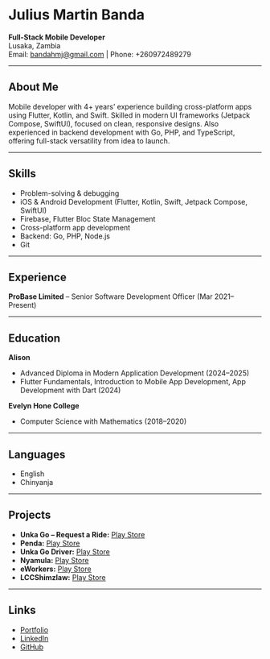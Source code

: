 # Julius Martin Banda

**Full-Stack Mobile Developer**  
Lusaka, Zambia  
Email: bandahmj@gmail.com | Phone: +260972489279

---

## About Me

Mobile developer with 4+ years’ experience building cross-platform apps using Flutter, Kotlin, and Swift. Skilled in modern UI frameworks (Jetpack Compose, SwiftUI), focused on clean, responsive designs. Also experienced in backend development with Go, PHP, and TypeScript, offering full-stack versatility from idea to launch.

---

## Skills

- Problem-solving & debugging
- iOS & Android Development (Flutter, Kotlin, Swift, Jetpack Compose, SwiftUI)
- Firebase, Flutter Bloc State Management
- Cross-platform app development
- Backend: Go, PHP, Node.js
- Git

---

## Experience

**ProBase Limited** – Senior Software Development Officer (Mar 2021–Present)

---

## Education

**Alison**
- Advanced Diploma in Modern Application Development (2024–2025)
- Flutter Fundamentals, Introduction to Mobile App Development, App Development with Dart (2024)

**Evelyn Hone College**
- Computer Science with Mathematics (2018–2020)

---

## Languages

- English
- Chinyanja

---

## Projects

- **Unka Go – Request a Ride:** [Play Store](https://play.google.com/store/apps/details?id=com.probase.unka)
- **Penda:** [Play Store](https://play.google.com/store/apps/details?id=com.probase.msme)
- **Unka Go Driver:** [Play Store](https://play.google.com/store/apps/details?id=com.probase.unka.driver)
- **Nyamula:** [Play Store](https://play.google.com/store/apps/details?id=com.probase.nyamula)
- **eWorkers:** [Play Store](https://play.google.com/store/apps/details?id=com.probase.workers)
- **LCCShimzlaw:** [Play Store](https://play.google.com/store/apps/details?id=com.probase.billboards)

---

## Links

- [Portfolio](https://juliusmartinbanda.web.app)
- [LinkedIn](https://www.linkedin.com/in/juliusbandamartin/)
- [GitHub](https://github.com/Jules369-ZM)